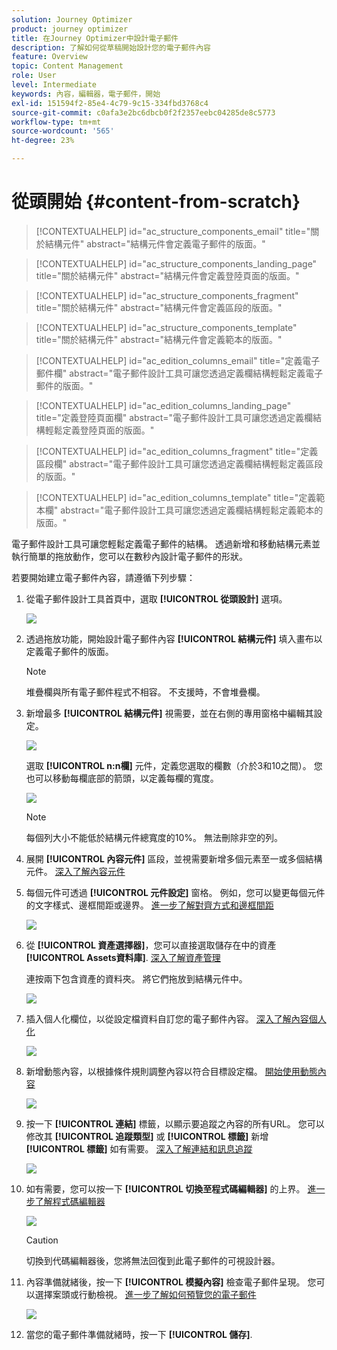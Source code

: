 ```yaml
---
solution: Journey Optimizer
product: journey optimizer
title: 在Journey Optimizer中設計電子郵件
description: 了解如何從草稿開始設計您的電子郵件內容
feature: Overview
topic: Content Management
role: User
level: Intermediate
keywords: 內容，編輯器，電子郵件，開始
exl-id: 151594f2-85e4-4c79-9c15-334fbd3768c4
source-git-commit: c0afa3e2bc6dbcb0f2f2357eebc04285de8c5773
workflow-type: tm+mt
source-wordcount: '565'
ht-degree: 23%

---
```


# 從頭開始 {#content-from-scratch}

>[!CONTEXTUALHELP]
>id="ac_structure_components_email"
>title="關於結構元件"
>abstract="結構元件會定義電子郵件的版面。"

>[!CONTEXTUALHELP]
>id="ac_structure_components_landing_page"
>title="關於結構元件"
>abstract="結構元件會定義登陸頁面的版面。"

>[!CONTEXTUALHELP]
>id="ac_structure_components_fragment"
>title="關於結構元件"
>abstract="結構元件會定義區段的版面。"

>[!CONTEXTUALHELP]
>id="ac_structure_components_template"
>title="關於結構元件"
>abstract="結構元件會定義範本的版面。"


>[!CONTEXTUALHELP]
>id="ac_edition_columns_email"
>title="定義電子郵件欄"
>abstract="電子郵件設計工具可讓您透過定義欄結構輕鬆定義電子郵件的版面。"

>[!CONTEXTUALHELP]
>id="ac_edition_columns_landing_page"
>title="定義登陸頁面欄"
>abstract="電子郵件設計工具可讓您透過定義欄結構輕鬆定義登陸頁面的版面。"

>[!CONTEXTUALHELP]
>id="ac_edition_columns_fragment"
>title="定義區段欄"
>abstract="電子郵件設計工具可讓您透過定義欄結構輕鬆定義區段的版面。"

>[!CONTEXTUALHELP]
>id="ac_edition_columns_template"
>title="定義範本欄"
>abstract="電子郵件設計工具可讓您透過定義欄結構輕鬆定義範本的版面。"


電子郵件設計工具可讓您輕鬆定義電子郵件的結構。 透過新增和移動結構元素並執行簡單的拖放動作，您可以在數秒內設計電子郵件的形狀。

若要開始建立電子郵件內容，請遵循下列步驟：

1. 從電子郵件設計工具首頁中，選取 **[!UICONTROL 從頭設計]** 選項。

   ![](assets/email_designer.png)

1. 透過拖放功能，開始設計電子郵件內容 **[!UICONTROL 結構元件]** 填入畫布以定義電子郵件的版面。

   >[!NOTE]
   >
   >堆疊欄與所有電子郵件程式不相容。 不支援時，不會堆疊欄。

   <!--Once placed in the email, you cannot move nor remove your components unless there is already a content component or a fragment placed inside. This is not true in AJO - TBC?-->

1. 新增最多 **[!UICONTROL 結構元件]** 視需要，並在右側的專用窗格中編輯其設定。

   ![](assets/email_designer_structure_components.png)

   選取 **[!UICONTROL n:n欄]** 元件，定義您選取的欄數（介於3和10之間）。 您也可以移動每欄底部的箭頭，以定義每欄的寬度。

   ![](assets/email_designer_structure_n-n-colum.png)

   >[!NOTE]
   >
   >每個列大小不能低於結構元件總寬度的10%。 無法刪除非空的列。

1. 展開 **[!UICONTROL 內容元件]** 區段，並視需要新增多個元素至一或多個結構元件。 [深入了解內容元件](content-components.md)

1. 每個元件可透過 **[!UICONTROL 元件設定]** 窗格。 例如，您可以變更每個元件的文字樣式、邊框間距或邊界。 [進一步了解對齊方式和邊框間距](alignment-and-padding.md)

   ![](assets/email_designer_structure_component.png)

1. 從 **[!UICONTROL 資產選擇器]**，您可以直接選取儲存在中的資產 **[!UICONTROL Assets資料庫]**. [深入了解資產管理](assets-essentials.md)

   連按兩下包含資產的資料夾。 將它們拖放到結構元件中。

   ![](assets/email_designer_asset_picker.png)

1. 插入個人化欄位，以從設定檔資料自訂您的電子郵件內容。 [深入了解內容個人化](../personalization/personalize.md)

   ![](assets/email_designer_personalization.png)

1. 新增動態內容，以根據條件規則調整內容以符合目標設定檔。 [開始使用動態內容](../personalization/get-started-dynamic-content.md)

   ![](assets/email_designer_dynamic-content.png)

1. 按一下 **[!UICONTROL 連結]** 標籤，以顯示要追蹤之內容的所有URL。 您可以修改其 **[!UICONTROL 追蹤類型]** 或 **[!UICONTROL 標籤]** 新增 **[!UICONTROL 標籤]** 如有需要。 [深入了解連結和訊息追蹤](message-tracking.md)

   ![](assets/email_designer_links.png)

1. 如有需要，您可以按一下 **[!UICONTROL 切換至程式碼編輯器]** 的上界。 [進一步了解程式碼編輯器](code-content.md)

   ![](assets/email_designer_switch-to-code.png)

   >[!CAUTION]
   >
   >切換到代碼編輯器後，您將無法回復到此電子郵件的可視設計器。

1. 內容準備就緒後，按一下 **[!UICONTROL 模擬內容]** 檢查電子郵件呈現。 您可以選擇案頭或行動檢視。 [進一步了解如何預覽您的電子郵件](preview.md)

   ![](assets/email_designer_simulate_content.png)

1. 當您的電子郵件準備就緒時，按一下 **[!UICONTROL 儲存]**.

